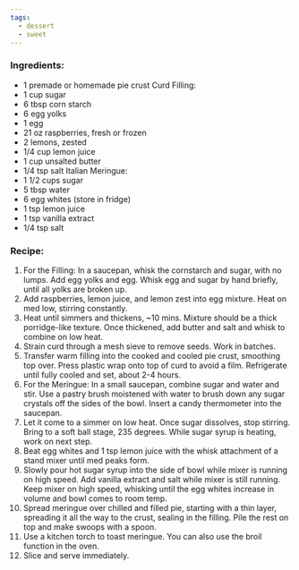 ```yaml
---
tags:
  - dessert
  - sweet
---
```

### Ingredients:
- 1 premade or homemade pie crust
Curd Filling:
- 1 cup sugar
- 6 tbsp corn starch
- 6 egg yolks
- 1 egg
- 21 oz raspberries, fresh or frozen
- 2 lemons, zested
- 1/4 cup lemon juice
- 1 cup unsalted butter
- 1/4 tsp salt
Italian Meringue: 
- 1 1/2 cups sugar
- 5 tbsp water
- 6 egg whites (store in fridge)
- 1 tsp lemon juice
- 1 tsp vanilla extract
- 1/4 tsp salt

### Recipe:
1. For the Filling: In a saucepan, whisk the cornstarch and sugar, with no lumps. Add egg yolks and egg. Whisk egg and sugar by hand briefly, until all yolks are broken up. 
2. Add raspberries, lemon juice, and lemon zest into egg mixture. Heat on med low, stirring constantly. 
3. Heat until simmers and thickens, ~10 mins. Mixture should be a thick porridge-like texture. Once thickened, add butter and salt and whisk to combine on low heat. 
4. Strain curd through a mesh sieve to remove seeds. Work in batches. 
5. Transfer warm filling into the cooked and cooled pie crust, smoothing top over. Press plastic wrap onto top of curd to avoid a film. Refrigerate until fully cooled and set, about 2-4 hours. 
6. For the Meringue: In a small saucepan, combine sugar and water and stir. Use a pastry brush moistened with water to brush down any sugar crystals off the sides of the bowl. Insert a candy thermometer into the saucepan. 
7. Let it come to a simmer on low heat. Once sugar dissolves, stop stirring. Bring to a soft ball stage, 235 degrees. While sugar syrup is heating, work on next step. 
8. Beat egg whites and 1 tsp lemon juice with the whisk attachment of a stand mixer until med peaks form. 
9. Slowly pour hot sugar syrup into the side of bowl while mixer is running on high speed. Add vanilla extract and salt while mixer is still running. Keep mixer on high speed, whisking until the egg whites increase in volume and bowl comes to room temp. 
10. Spread meringue over chilled and filled pie, starting with a thin layer, spreading it all the way to the crust, sealing in the filling. Pile the rest on top and make swoops with a spoon. 
11. Use a kitchen torch to toast meringue. You can also use the broil function in the oven.
12. Slice and serve immediately. 